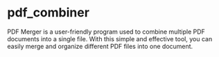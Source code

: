 # pdf_combiner
PDF Merger is a user-friendly program used to combine multiple PDF documents into a single file. With this simple and effective tool, you can easily merge and organize different PDF files into one document.
